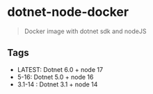 # dotnet-node-docker

> Docker image with dotnet sdk and nodeJS 

## Tags
- LATEST: Dotnet 6.0 + node 17
- 5-16: Dotnet 5.0 + node 16
- 3.1-14 : Dotnet 3.1 + node 14  
